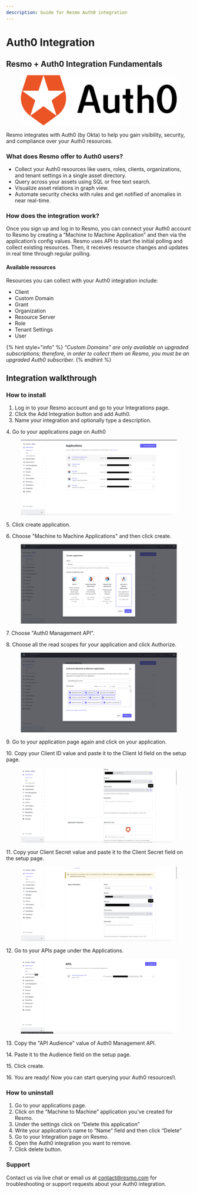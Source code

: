 ```yaml
---
description: Guide for Resmo Auth0 integration
---
```


# Auth0 Integration

## Resmo + Auth0 Integration Fundamentals

<figure><img src="../.gitbook/assets/auth0 (1).svg" alt=""><figcaption></figcaption></figure>

Resmo integrates with Auth0 (by Okta) to help you gain visibility, security, and compliance over your Auth0 resources.

### What does Resmo offer to Auth0 users?

* Collect your Auth0 resources like users, roles, clients, organizations, and tenant settings in a single asset directory.
* Query across your assets using SQL or free text search.
* Visualize asset relations in graph view.
* Automate security checks with rules and get notified of anomalies in near real-time.

### How does the integration work?

Once you sign up and log in to Resmo, you can connect your Auth0 account to Resmo by creating a “Machine to Machine Application” and then via the application’s config values. Resmo uses API to start the initial polling and collect existing resources. Then, it receives resource changes and updates in real time through regular polling.

#### Available resources

Resources you can collect with your Auth0 integration include:

* Client
* Custom Domain
* Grant
* Organization
* Resource Server
* Role
* Tenant Settings
* User

{% hint style="info" %}
_“Custom Domains” are only available on upgraded subscriptions; therefore, in order to collect them on Resmo, you must be an upgraded Auth0 subscriber._
{% endhint %}

## Integration walkthrough

### How to install

1. Log in to your Resmo account and go to your Integrations page.
2. Click the Add Integration button and add Auth0.
3. Name your integration and optionally type a description.

4\. Go to your applications page on Auth0

<figure><img src="../.gitbook/assets/image (1).png" alt=""><figcaption></figcaption></figure>

5\. Click create application.

6\. Choose "Machine to Machine Applications" and then click create.

<figure><img src="../.gitbook/assets/image (2) (2).png" alt=""><figcaption></figcaption></figure>

7\. Choose "Auth0 Management API".

8\. Choose all the read scopes for your application and click Authorize.

<figure><img src="../.gitbook/assets/image-20230102-105358.png" alt=""><figcaption></figcaption></figure>

9\. Go to your application page again and click on your application.

10\. Copy your Client ID value and paste it to the Client Id field on the setup page.

<figure><img src="../.gitbook/assets/image (5) (1).png" alt=""><figcaption></figcaption></figure>

11\. Copy your Client Secret value and paste it to the Client Secret field on the setup page.

<figure><img src="../.gitbook/assets/image (4) (2).png" alt=""><figcaption></figcaption></figure>

12\. Go to your APIs page under the Applications.

<figure><img src="../.gitbook/assets/image (3) (1).png" alt=""><figcaption></figcaption></figure>

13\. Copy the "API Audience" value of Auth0 Management API.

14\. Paste it to the Audience field on the setup page.

15\. Click create.

16\. You are ready! Now you can start querying your Auth0 resources!\


### How to uninstall

1. Go to your applications page.
2. Click on the “Machine to Machine” application you’ve created for Resmo.
3. Under the settings click on “Delete this application”
4. Write your application’s name to “Name” field and then click “Delete”
5. Go to your Integration page on Resmo.
6. Open the Auth0 integration you want to remove.
7. Click delete button.

### Support

Contact us via live chat or email us at contact@resmo.com for troubleshooting or support requests about your Auth0 integration.

